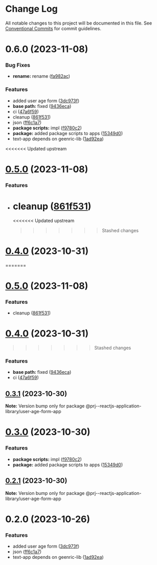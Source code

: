 # Change Log

All notable changes to this project will be documented in this file.
See [Conventional Commits](https://conventionalcommits.org) for commit guidelines.

# 0.6.0 (2023-11-08)

### Bug Fixes

-   **rename:** rename ([fa982ac](https://github.com/paulAlexSerban/prj--reactjs-application-library/commit/fa982ac05c386e2f9563611d754b73bc08b54894))

### Features

-   added user age form ([3dc973f](https://github.com/paulAlexSerban/prj--reactjs-application-library/commit/3dc973f8ea79a06180adead51d090808e4db0f74))
-   **base path:** fixed ([9436eca](https://github.com/paulAlexSerban/prj--reactjs-application-library/commit/9436ecafd5addb266153737a53f95922733b9a63))
-   ci ([47a6f59](https://github.com/paulAlexSerban/prj--reactjs-application-library/commit/47a6f59f8bb29fbc25e36b28fd96495e0cf9a38a))
-   cleanup ([861f531](https://github.com/paulAlexSerban/prj--reactjs-application-library/commit/861f531744ff1059eb69f6352f4005d77dc7317a))
-   json ([ff6c1a7](https://github.com/paulAlexSerban/prj--reactjs-application-library/commit/ff6c1a7c419f4e66511235803ec26a9db5a85314))
-   **package scripts:** impl ([f9780c2](https://github.com/paulAlexSerban/prj--reactjs-application-library/commit/f9780c2896d185c8adf83f5af0782939e799b430))
-   **package:** added package scripts to apps ([15349d0](https://github.com/paulAlexSerban/prj--reactjs-application-library/commit/15349d0e3d3eac4222a99a42b28d4d67b764557f))
-   text-app depends on geenric-lib ([1ad92ea](https://github.com/paulAlexSerban/prj--reactjs-application-library/commit/1ad92eaae9a45363ffd4876bf89218c87f798de0))

<<<<<<< Updated upstream

# [0.5.0](https://github.com/paulAlexSerban/prj--reactjs-component-lib/compare/@prj--reactjs-component-lib/user-age-form-app@0.4.0...@prj--reactjs-component-lib/user-age-form-app@0.5.0) (2023-11-08)

### Features

-   # cleanup ([861f531](https://github.com/paulAlexSerban/prj--reactjs-component-lib/commit/861f531744ff1059eb69f6352f4005d77dc7317a))
    <<<<<<< Updated upstream
    > > > > > > > Stashed changes

# [0.4.0](https://github.com/paulAlexSerban/prj--reactjs-component-lib/compare/@prj--reactjs-component-lib/user-age-form-app@0.3.1...@prj--reactjs-component-lib/user-age-form-app@0.4.0) (2023-10-31)

=======

# [0.5.0](https://github.com/paulAlexSerban/prj--reactjs-application-library/compare/@prj--reactjs-application-library/user-age-form-app@0.4.0...@prj--reactjs-application-library/user-age-form-app@0.5.0) (2023-11-08)

### Features

-   cleanup ([861f531](https://github.com/paulAlexSerban/prj--reactjs-application-library/commit/861f531744ff1059eb69f6352f4005d77dc7317a))

# [0.4.0](https://github.com/paulAlexSerban/prj--reactjs-application-library/compare/@prj--reactjs-application-library/user-age-form-app@0.3.1...@prj--reactjs-application-library/user-age-form-app@0.4.0) (2023-10-31)

> > > > > > > Stashed changes

### Features

-   **base path:** fixed ([9436eca](https://github.com/paulAlexSerban/prj--reactjs-application-library/commit/9436ecafd5addb266153737a53f95922733b9a63))
-   ci ([47a6f59](https://github.com/paulAlexSerban/prj--reactjs-application-library/commit/47a6f59f8bb29fbc25e36b28fd96495e0cf9a38a))

## [0.3.1](https://github.com/paulAlexSerban/prj--reactjs-application-library/compare/@prj--reactjs-application-library/user-age-form-app@0.3.0...@prj--reactjs-application-library/user-age-form-app@0.3.1) (2023-10-30)

**Note:** Version bump only for package @prj--reactjs-application-library/user-age-form-app

# [0.3.0](https://github.com/paulAlexSerban/prj--reactjs-application-library/compare/@prj--reactjs-application-library/user-age-form-app@0.2.1...@prj--reactjs-application-library/user-age-form-app@0.3.0) (2023-10-30)

### Features

-   **package scripts:** impl ([f9780c2](https://github.com/paulAlexSerban/prj--reactjs-application-library/commit/f9780c2896d185c8adf83f5af0782939e799b430))
-   **package:** added package scripts to apps ([15349d0](https://github.com/paulAlexSerban/prj--reactjs-application-library/commit/15349d0e3d3eac4222a99a42b28d4d67b764557f))

## [0.2.1](https://github.com/paulAlexSerban/prj--reactjs-application-library/compare/@prj--reactjs-application-library/user-age-form-app@0.2.0...@prj--reactjs-application-library/user-age-form-app@0.2.1) (2023-10-30)

**Note:** Version bump only for package @prj--reactjs-application-library/user-age-form-app

# 0.2.0 (2023-10-26)

### Features

-   added user age form ([3dc973f](https://github.com/paulAlexSerban/prj--reactjs-application-library/commit/3dc973f8ea79a06180adead51d090808e4db0f74))
-   json ([ff6c1a7](https://github.com/paulAlexSerban/prj--reactjs-application-library/commit/ff6c1a7c419f4e66511235803ec26a9db5a85314))
-   text-app depends on geenric-lib ([1ad92ea](https://github.com/paulAlexSerban/prj--reactjs-application-library/commit/1ad92eaae9a45363ffd4876bf89218c87f798de0))
